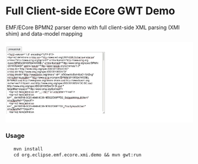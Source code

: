 # Full Client-side ECore GWT Demo 

EMF/ECore BPMN2 parser demo with full client-side XML parsing (XMI shim) and data-model mapping
 
 ![screen](imgs/screen.gif)
 
### Usage
 
```
   mvn install
   cd org.eclipse.emf.ecore.xmi.demo && mvn gwt:run
```
